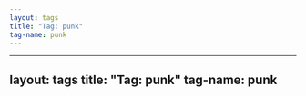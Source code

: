 ```yaml
---
layout: tags
title: "Tag: punk"
tag-name: punk
---
```

---
layout: tags
title: "Tag: punk"
tag-name: punk
---
